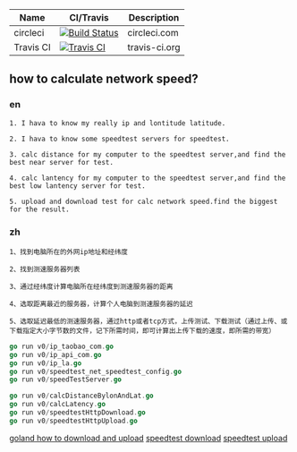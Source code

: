 | Name | CI/Travis | Description |  
| ---------|---------|--------- |  
| circleci | [![Build Status](https://circleci.com/gh/ixuzhi/speedtest.svg?style=svg)](https://circleci.com/gh/ixuzhi/speedtest) | circleci.com |  
| Travis CI | [![Travis CI](https://api.travis-ci.org/ixuzhi/speedtest.svg?branch=master)](https://travis-ci.com/ipfs/go-unixfs) | travis-ci.org |

## how to calculate network speed?

### en  
```
1. I hava to know my really ip and lontitude latitude.

2. I hava to know some speedtest servers for speedtest.

3. calc distance for my computer to the speedtest server,and find the best near server for test.

4. calc lantency for my computer to the speedtest server,and find the best low lantency server for test.

5. upload and download test for calc network speed.find the biggest for the result.
```

### zh
```
1、找到电脑所在的外网ip地址和经纬度

2、找到测速服务器列表

3、通过经纬度计算电脑所在经纬度到测速服务器的距离

4、选取距离最近的服务器，计算个人电脑到测速服务器的延迟

5、选取延迟最低的测速服务器，通过http或者tcp方式，上传测试、下载测试（通过上传、或下载指定大小字节数的文件，记下所需时间，即可计算出上传下载的速度，即所需的带宽）
```

```go
go run v0/ip_taobao_com.go
go run v0/ip_api_com.go
go run v0/ip_la.go
go run v0/speedtest_net_speedtest_config.go
go run v0/speedTestServer.go

go run v0/calcDistanceBylonAndLat.go
go run v0/calcLatency.go
go run v0/speedtestHttpDownload.go
go run v0/speedtestHttpUpload.go
```

[goland how to download and upload](https://progolang.com/how-to-download-files-in-go/)
[speedtest download](https://github.com/surol/speedtest-cli/blob/master/speedtest/download.go#L18)
[speedtest upload](https://github.com/surol/speedtest-cli/blob/master/speedtest/upload.go#L46)
